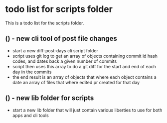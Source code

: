 # todo list for scripts folder

This is a todo list for the scripts folder.

## () - new cli tool of post file changes
* start a new diff-post-days cli script folder
* script uses git log to get an array of objects containing commit id hash codes, and dates back a given number of commits
* script then uses this array to do a git diff for the start and end of each day in the commits
* the end result is an array of objects that where each object contains a date an array of files that where edited pr created for that day

## () - new lib folder for scripts
* start a new lib folder that will just contain various liberties to use for both apps and cli tools